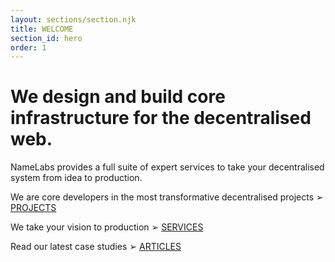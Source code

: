 ```yaml
---
layout: sections/section.njk
title: WELCOME
section_id: hero
order: 1
---
```

# We design and build core infrastructure for the decentralised web.

NameLabs provides a full suite of expert services to take your decentralised system from idea to production.

We are core developers in the most transformative decentralised projects  ➢  [PROJECTS](#pens)

We take your vision to production  ➢  [SERVICES](#services)

Read our latest case studies  ➢  [ARTICLES](#writing)

<!-- # Security, Reliability and Scalability, while preserving your Independency. A full Ecosystem that provides self-owned data, a distributed database, and peer accountability. -->

<!-- We help by creating an alternative to the dominant centralized systems of the Internet, protecting our ability to make our own choices, and giving trustworthy information we can act on. -->

<!-- Services [![](/img/arrow2.png)](#projects) Company[![](/img/arrow2.png)](#page2) News [![](/img/arrow2.png)](#writing)



P2P decentralized network: [Holochain](#projects). The new era of databases [Blockchain](#pens) Ethereum [Smart Contract](#writing). Security with [Rust](https://www.rust-lang.org/) -->